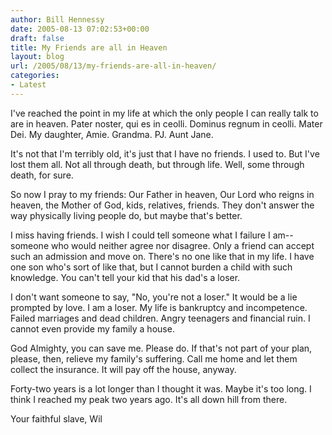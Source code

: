 ```yaml
---
author: Bill Hennessy
date: 2005-08-13 07:02:53+00:00
draft: false
title: My Friends are all in Heaven
layout: blog
url: /2005/08/13/my-friends-are-all-in-heaven/
categories:
- Latest
---
```


I've reached the point in my life at which the only people I can really talk to are in heaven.  Pater noster, qui es in ceolli.  Dominus regnum in ceolli.  Mater Dei.  My daughter, Amie.  Grandma.  PJ.  Aunt Jane.

It's not that I'm terribly old, it's just that I have no friends.  I used to.   But I've lost them all.  Not all through death, but through life.  Well, some through death, for sure.

So now I pray to my friends:  Our Father in heaven, Our Lord who reigns in heaven, the Mother of God, kids, relatives, friends.  They don't answer the way physically living people do, but maybe that's better.

I miss having friends.  I wish I could tell someone what I failure I am--someone who would neither agree nor disagree.  Only a friend can accept such an admission and move on.  There's no one like that in my life.   I have one son who's sort of like that, but I cannot burden a child with such knowledge.  You can't tell your kid that his dad's a loser.

I don't want someone to say, "No, you're not a loser."  It would be a lie prompted by love.  I am a loser.  My life is bankruptcy and incompetence.  Failed marriages and dead children.  Angry teenagers and financial ruin.  I cannot even provide my family a house.

God Almighty, you can save me.  Please do.  If that's not part of your plan, please, then, relieve my family's suffering.  Call me home and let them collect the insurance.  It will pay off the house, anyway.

Forty-two years is a lot longer than I thought it was.  Maybe it's too long.  I think I reached my peak two years ago.  It's all down hill from there.

Your faithful slave,
Wil
